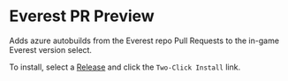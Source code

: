 # Everest PR Preview

Adds azure autobuilds from the Everest repo Pull Requests to the in-game Everest version select.

To install, select a [Release](https://github.com/coloursofnoise/Everest-PRPreview/releases) and click the `Two-Click Install` link.